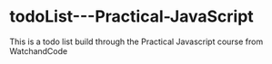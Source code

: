 # todoList---Practical-JavaScript
This is a todo list build through the Practical Javascript course from WatchandCode
